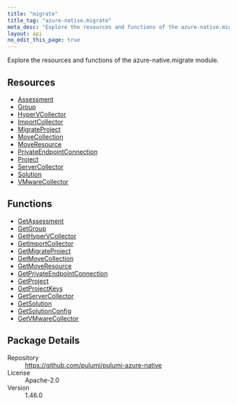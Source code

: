 ```yaml
---
title: "migrate"
title_tag: "azure-native.migrate"
meta_desc: "Explore the resources and functions of the azure-native.migrate module."
layout: api
no_edit_this_page: true
---
```


<!-- WARNING: this file was generated by Pulumi Docs Generator. -->
<!-- Do not edit by hand unless you're certain you know what you are doing! -->

Explore the resources and functions of the azure-native.migrate module.

<h2 id="resources">Resources</h2>
<ul class="api">
    <li><a href="assessment" title="Assessment"><span class="api-symbol api-symbol--resource"></span>Assessment</a></li>
    <li><a href="group" title="Group"><span class="api-symbol api-symbol--resource"></span>Group</a></li>
    <li><a href="hypervcollector" title="HyperVCollector"><span class="api-symbol api-symbol--resource"></span>HyperVCollector</a></li>
    <li><a href="importcollector" title="ImportCollector"><span class="api-symbol api-symbol--resource"></span>ImportCollector</a></li>
    <li><a href="migrateproject" title="MigrateProject"><span class="api-symbol api-symbol--resource"></span>MigrateProject</a></li>
    <li><a href="movecollection" title="MoveCollection"><span class="api-symbol api-symbol--resource"></span>MoveCollection</a></li>
    <li><a href="moveresource" title="MoveResource"><span class="api-symbol api-symbol--resource"></span>MoveResource</a></li>
    <li><a href="privateendpointconnection" title="PrivateEndpointConnection"><span class="api-symbol api-symbol--resource"></span>PrivateEndpointConnection</a></li>
    <li><a href="project" title="Project"><span class="api-symbol api-symbol--resource"></span>Project</a></li>
    <li><a href="servercollector" title="ServerCollector"><span class="api-symbol api-symbol--resource"></span>ServerCollector</a></li>
    <li><a href="solution" title="Solution"><span class="api-symbol api-symbol--resource"></span>Solution</a></li>
    <li><a href="vmwarecollector" title="VMwareCollector"><span class="api-symbol api-symbol--resource"></span>VMwareCollector</a></li>
</ul>

<h2 id="functions">Functions</h2>
<ul class="api">
    <li><a href="getassessment" title="GetAssessment"><span class="api-symbol api-symbol--function"></span>GetAssessment</a></li>
    <li><a href="getgroup" title="GetGroup"><span class="api-symbol api-symbol--function"></span>GetGroup</a></li>
    <li><a href="gethypervcollector" title="GetHyperVCollector"><span class="api-symbol api-symbol--function"></span>GetHyperVCollector</a></li>
    <li><a href="getimportcollector" title="GetImportCollector"><span class="api-symbol api-symbol--function"></span>GetImportCollector</a></li>
    <li><a href="getmigrateproject" title="GetMigrateProject"><span class="api-symbol api-symbol--function"></span>GetMigrateProject</a></li>
    <li><a href="getmovecollection" title="GetMoveCollection"><span class="api-symbol api-symbol--function"></span>GetMoveCollection</a></li>
    <li><a href="getmoveresource" title="GetMoveResource"><span class="api-symbol api-symbol--function"></span>GetMoveResource</a></li>
    <li><a href="getprivateendpointconnection" title="GetPrivateEndpointConnection"><span class="api-symbol api-symbol--function"></span>GetPrivateEndpointConnection</a></li>
    <li><a href="getproject" title="GetProject"><span class="api-symbol api-symbol--function"></span>GetProject</a></li>
    <li><a href="getprojectkeys" title="GetProjectKeys"><span class="api-symbol api-symbol--function"></span>GetProjectKeys</a></li>
    <li><a href="getservercollector" title="GetServerCollector"><span class="api-symbol api-symbol--function"></span>GetServerCollector</a></li>
    <li><a href="getsolution" title="GetSolution"><span class="api-symbol api-symbol--function"></span>GetSolution</a></li>
    <li><a href="getsolutionconfig" title="GetSolutionConfig"><span class="api-symbol api-symbol--function"></span>GetSolutionConfig</a></li>
    <li><a href="getvmwarecollector" title="GetVMwareCollector"><span class="api-symbol api-symbol--function"></span>GetVMwareCollector</a></li>
</ul>

<h2 id="package-details">Package Details</h2>
<dl class="package-details">
	<dt>Repository</dt>
	<dd><a href="https://github.com/pulumi/pulumi-azure-native">https://github.com/pulumi/pulumi-azure-native</a></dd>
	<dt>License</dt>
	<dd>Apache-2.0</dd>
	<dt>Version</dt>
	<dd>1.46.0</dd>
</dl>

